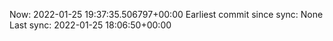 Now: 2022-01-25 19:37:35.506797+00:00 Earliest commit since sync: None Last sync: 2022-01-25 18:06:50+00:00
